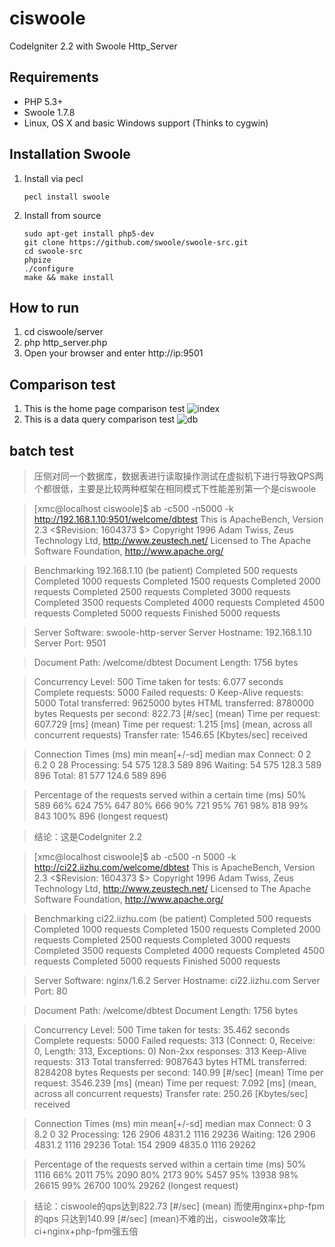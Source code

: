 
ciswoole
========

CodeIgniter 2.2 with Swoole Http_Server
## Requirements

* PHP 5.3+
* Swoole 1.7.8
* Linux, OS X and basic Windows support (Thinks to cygwin)

## Installation Swoole

1. Install via pecl
    
    ```
    pecl install swoole
    ```

2. Install from source

    ```
    sudo apt-get install php5-dev
    git clone https://github.com/swoole/swoole-src.git
    cd swoole-src
    phpize
    ./configure
    make && make install
    ```
## How to run
1. cd ciswoole/server
2. php http_server.php
3. Open your browser and enter http://ip:9501
## Comparison test
1. This is the home page comparison test
![index](https://raw.githubusercontent.com/smalleyes/ciswoole/master/contrast_page.jpg)
2. This is a data query comparison test
![db](https://raw.githubusercontent.com/smalleyes/ciswoole/master/contrast_db.jpg)
## batch test
>压侧对同一个数据库，数据表进行读取操作测试在虚拟机下进行导致QPS两个都很低，主要是比较两种框架在相同模式下性能差别第一个是ciswoole
    
>[xmc@localhost ciswoole]$ ab -c500 -n5000 -k http://192.168.1.10:9501/welcome/dbtest
This is ApacheBench, Version 2.3 <$Revision: 1604373 $>
Copyright 1996 Adam Twiss, Zeus Technology Ltd, http://www.zeustech.net/
Licensed to The Apache Software Foundation, http://www.apache.org/

>Benchmarking 192.168.1.10 (be patient)
Completed 500 requests
Completed 1000 requests
Completed 1500 requests
Completed 2000 requests
Completed 2500 requests
Completed 3000 requests
Completed 3500 requests
Completed 4000 requests
Completed 4500 requests
Completed 5000 requests
Finished 5000 requests


>Server Software:        swoole-http-server
Server Hostname:        192.168.1.10
Server Port:            9501

>Document Path:          /welcome/dbtest
Document Length:        1756 bytes

>Concurrency Level:      500
Time taken for tests:   6.077 seconds
Complete requests:      5000
Failed requests:        0
Keep-Alive requests:    5000
Total transferred:      9625000 bytes
HTML transferred:       8780000 bytes
Requests per second:    822.73 [#/sec] (mean)
Time per request:       607.729 [ms] (mean)
Time per request:       1.215 [ms] (mean, across all concurrent requests)
Transfer rate:          1546.65 [Kbytes/sec] received

>Connection Times (ms)
              min  mean[+/-sd] median   max
Connect:        0    2   6.2      0      28
Processing:    54  575 128.3    589     896
Waiting:       54  575 128.3    589     896
Total:         81  577 124.6    589     896

>Percentage of the requests served within a certain time (ms)
  50%    589
  66%    624
  75%    647
  80%    666
  90%    721
  95%    761
  98%    818
  99%    843
 100%    896 (longest request)

  >结论：这是CodeIgniter 2.2 
		
>[xmc@localhost ciswoole]$  ab -c500 -n 5000 -k http://ci22.iizhu.com/welcome/dbtest
This is ApacheBench, Version 2.3 <$Revision: 1604373 $>
Copyright 1996 Adam Twiss, Zeus Technology Ltd, http://www.zeustech.net/
Licensed to The Apache Software Foundation, http://www.apache.org/

>Benchmarking ci22.iizhu.com (be patient)
Completed 500 requests
Completed 1000 requests
Completed 1500 requests
Completed 2000 requests
Completed 2500 requests
Completed 3000 requests
Completed 3500 requests
Completed 4000 requests
Completed 4500 requests
Completed 5000 requests
Finished 5000 requests


>Server Software:        nginx/1.6.2
Server Hostname:        ci22.iizhu.com
Server Port:            80

>Document Path:          /welcome/dbtest
Document Length:        1756 bytes

>Concurrency Level:      500
Time taken for tests:   35.462 seconds
Complete requests:      5000
Failed requests:        313
(Connect: 0, Receive: 0, Length: 313, Exceptions: 0)
>Non-2xx responses:      313
Keep-Alive requests:    313
Total transferred:      9087643 bytes
HTML transferred:       8284208 bytes
Requests per second:    140.99 [#/sec] (mean)
Time per request:       3546.239 [ms] (mean)
Time per request:       7.092 [ms] (mean, across all concurrent requests)
Transfer rate:          250.26 [Kbytes/sec] received

>Connection Times (ms)
             min  mean[+/-sd] median   max
Connect:        0    3   8.2      0      32
Processing:   126 2906 4831.2   1116   29236
Waiting:      126 2906 4831.2   1116   29236
Total:        154 2909 4835.0   1116   29262

>Percentage of the requests served within a certain time (ms)
 50%   1116
 66%   2011
 75%   2090
 80%   2173
 90%   5457
 95%  13938
 98%  26615
 99%  26700
100%  29262 (longest request)

  >结论：ciswoole的qps达到822.73 [#/sec] (mean) 而使用nginx+php-fpm的qps
  只达到140.99 [#/sec] (mean)不难的出，ciswoole效率比ci+nginx+php-fpm强五倍

